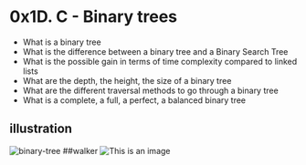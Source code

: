 # 0x1D. C - Binary trees
* What is a binary tree
* What is the difference between a binary tree and a Binary Search Tree
* What is the possible gain in terms of time complexity compared to linked lists
* What are the depth, the height, the size of a binary tree
* What are the different traversal methods to go through a binary tree
* What is a complete, a full, a perfect, a balanced binary tree
## illustration
![binary-tree](https://i.postimg.cc/G2DVb7v1/binary-tree.png)
##walker
![This is an image](https://myoctocat.com/assets/images/base-octocat.svg)
